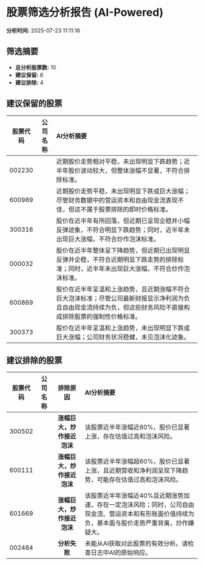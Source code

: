 # 股票筛选分析报告 (AI-Powered)

**分析时间:** 2025-07-23 11:11:16

## 筛选摘要

- **总分析股票数:** 10
- **建议保留:** 6
- **建议排除:** 4

## 建议保留的股票

| 股票代码 | 公司名称 | AI分析摘要 |
|:---:|:---:|:---|
| 002230 |  | 近期股价走势相对平稳，未出现明显下跌趋势；近半年股价波动较大，但整体涨幅不显著，不符合排除标准。 |
| 600989 |  | 近期股价走势平稳，未出现明显下跌或巨大涨幅；尽管财务数据中的营运资本和自由现金流表现不佳，但这不属于股票排除的即时价格标准。 |
| 300316 |  | 股价在近半年有所回落，但近期已呈现企稳并小幅反弹迹象，不符合明显下跌趋势；同时，近半年未出现巨大涨幅，不符合炒作泡沫标准。 |
| 000032 |  | 股价在近半年整体呈下降趋势，但近期已出现明显反弹并企稳，不符合近期明显下跌走势的排除标准；同时，近半年未出现巨大涨幅，不符合炒作泡沫标准。 |
| 600869 |  | 股价在近半年呈温和上涨趋势，且近期涨幅不符合巨大泡沫标准；尽管公司最新财报显示净利润为负且自由现金流持续为负，但这些财务风险不直接构成排除股票的强制性价格标准。 |
| 300373 |  | 股价在近半年呈温和上涨趋势，未出现明显下跌或巨大涨幅；公司财务状况稳健，未见泡沫化迹象。 |

## 建议排除的股票

| 股票代码 | 公司名称 | 排除原因 | AI分析摘要 |
|:---:|:---:|:---:|:---|
| 300502 |  | **涨幅巨大，炒作接近泡沫** | 该股票近半年涨幅近80%，股价已显著上涨，存在估值过高和泡沫风险。 |
| 600111 |  | **涨幅巨大，炒作接近泡沫** | 该股票近半年涨幅超60%，股价已显著上涨，且近期营收和净利润呈现下降趋势，可能存在估值过高和泡沫风险。 |
| 601669 |  | **涨幅巨大，炒作接近泡沫** | 该股票近半年涨幅近40%且近期涨势加速，存在一定泡沫风险；同时，公司自由现金流、营运资本和有形账面价值持续为负，基本面与股价走势严重背离，炒作嫌疑大。 |
| 002484 |  | **分析失败** | 未能从AI获取对此股票的有效分析。请检查日志中AI的原始响应。 |
